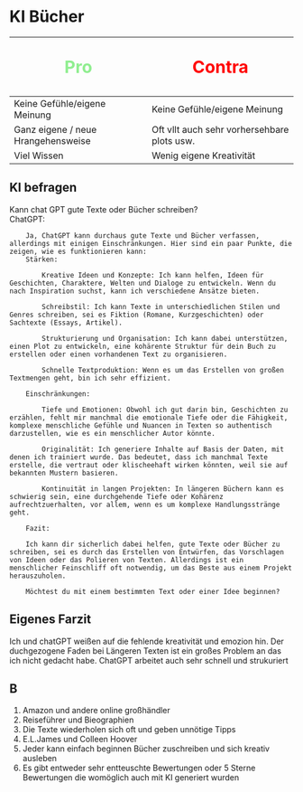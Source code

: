 # KI Bücher

| <p style="color:Lightgreen;font-size:30px;">Pro</p> | <p style="color:red;font-size:30px;">Contra</p>  | 
|---|---|
|  Keine Gefühle/eigene Meinung | Keine Gefühle/eigene Meinung  |
|  Ganz eigene / neue Hrangehensweise |Oft vllt auch sehr vorhersehbare plots usw.|
|Viel Wissen|Wenig eigene Kreativität|

## KI befragen
Kann chat GPT gute Texte oder Bücher schreiben?</br>
ChatGPT:
       

        Ja, ChatGPT kann durchaus gute Texte und Bücher verfassen, allerdings mit einigen Einschränkungen. Hier sind ein paar Punkte, die zeigen, wie es funktionieren kann:
        Stärken:

            Kreative Ideen und Konzepte: Ich kann helfen, Ideen für Geschichten, Charaktere, Welten und Dialoge zu entwickeln. Wenn du nach Inspiration suchst, kann ich verschiedene Ansätze bieten.

            Schreibstil: Ich kann Texte in unterschiedlichen Stilen und Genres schreiben, sei es Fiktion (Romane, Kurzgeschichten) oder Sachtexte (Essays, Artikel).

            Strukturierung und Organisation: Ich kann dabei unterstützen, einen Plot zu entwickeln, eine kohärente Struktur für dein Buch zu erstellen oder einen vorhandenen Text zu organisieren.

            Schnelle Textproduktion: Wenn es um das Erstellen von großen Textmengen geht, bin ich sehr effizient.

        Einschränkungen:

            Tiefe und Emotionen: Obwohl ich gut darin bin, Geschichten zu erzählen, fehlt mir manchmal die emotionale Tiefe oder die Fähigkeit, komplexe menschliche Gefühle und Nuancen in Texten so authentisch darzustellen, wie es ein menschlicher Autor könnte.

            Originalität: Ich generiere Inhalte auf Basis der Daten, mit denen ich trainiert wurde. Das bedeutet, dass ich manchmal Texte erstelle, die vertraut oder klischeehaft wirken könnten, weil sie auf bekannten Mustern basieren.

            Kontinuität in langen Projekten: In längeren Büchern kann es schwierig sein, eine durchgehende Tiefe oder Kohärenz aufrechtzuerhalten, vor allem, wenn es um komplexe Handlungsstränge geht.

        Fazit:

        Ich kann dir sicherlich dabei helfen, gute Texte oder Bücher zu schreiben, sei es durch das Erstellen von Entwürfen, das Vorschlagen von Ideen oder das Polieren von Texten. Allerdings ist ein menschlicher Feinschliff oft notwendig, um das Beste aus einem Projekt herauszuholen.

        Möchtest du mit einem bestimmten Text oder einer Idee beginnen?

## Eigenes Farzit

Ich und chatGPT weißen auf die fehlende kreativität und emozion hin. Der duchgezogene Faden bei Längeren Texten ist ein großes Problem an das ich nicht gedacht habe. ChatGPT arbeitet auch sehr schnell und strukuriert

## B 

1) Amazon und andere online großhändler
2) Reiseführer und Bieographien
3) Die Texte wiederholen sich oft und geben unnötige Tipps
4) E.L.James und Colleen Hoover
5) Jeder kann einfach beginnen Bücher zuschreiben und sich kreativ ausleben
6) Es gibt entweder sehr entteuschte Bewertungen oder 5 Sterne Bewertungen die womöglich auch mit KI generiert wurden

